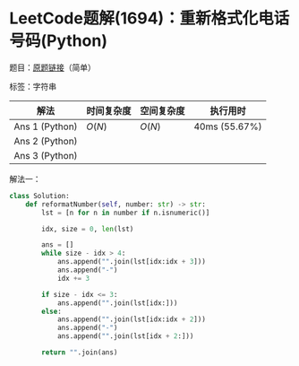 # LeetCode题解(1694)：重新格式化电话号码(Python)

题目：[原题链接](https://leetcode-cn.com/problems/reformat-phone-number/)（简单）

标签：字符串

| 解法           | 时间复杂度 | 空间复杂度 | 执行用时      |
| -------------- | ---------- | ---------- | ------------- |
| Ans 1 (Python) | $O(N)$     | $O(N)$     | 40ms (55.67%) |
| Ans 2 (Python) |            |            |               |
| Ans 3 (Python) |            |            |               |

解法一：

```python
class Solution:
    def reformatNumber(self, number: str) -> str:
        lst = [n for n in number if n.isnumeric()]

        idx, size = 0, len(lst)

        ans = []
        while size - idx > 4:
            ans.append("".join(lst[idx:idx + 3]))
            ans.append("-")
            idx += 3

        if size - idx <= 3:
            ans.append("".join(lst[idx:]))
        else:
            ans.append("".join(lst[idx:idx + 2]))
            ans.append("-")
            ans.append("".join(lst[idx + 2:]))

        return "".join(ans)
```

